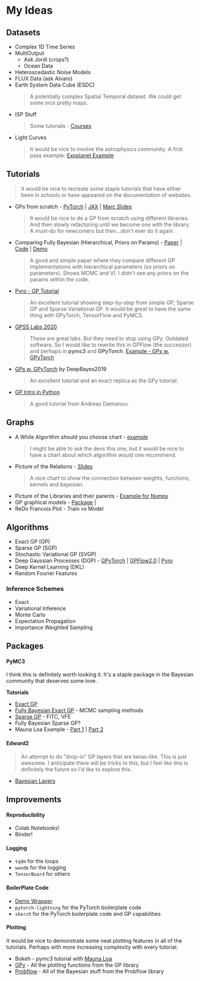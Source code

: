 # My Ideas


## Datasets

* Complex 1D Time Series
* MultiOutput
  * Ask Jordi (crops?)
  * Ocean Data
* Heteroscedastic Noise Models
* FLUX Data (ask Alvaro)
* Earth System Data Cube (ESDC) 
  > A potentially complex Spatial Temporal dataset. We could get some nice pretty maps.
* ISP Stuff
  > Some tutorials - [Courses](https://isp.uv.es/courses.html)
* Light Curves
  > It would be nice to involve the astrophysics community. A first pass example: [Exoplanet Example](https://docs.exoplanet.codes/en/stable/tutorials/gp/)

## Tutorials

> It would be nice to recreate some staple tutorials that have either been in schools or have appeared on the documentation of websites.

* GPs from scratch - [PyTorch](https://github.com/ebonilla/gaussianprocesses/blob/master/notebooks/gp-inference.ipynb) | [JAX](https://jejjohnson.github.io/research_journal/appendix/gps/1_introduction/) | [Marc Slides](https://deisenroth.cc/teaching/2019-20/linear-regression-aims/lecture_gaussian_processes.pdf)
  > It would be nice to do a GP from scratch using different libraries. And then slowly refactoring until we become one with the library. A must-do for newcomers but then...don't ever do it again.
* Comparing Fully Bayesian (Hierarchical, Priors on Params) - [Paper](http://proceedings.mlr.press/v118/lalchand20a/lalchand20a.pdf) | [Code](https://github.com/vr308/Bayesian-GPs) | [Demo](https://github.com/vr308/Bayesian-GPs/blob/master/sparse_gp_regression.py)
  > A good and simple paper where they compare different GP implementations with hierarchical parameters (so priors on parameters). Shows MCMC and VI. I didn't see any priors on the params within the code.
* [Pyro - GP Tutorial](http://pyro.ai/examples/gp.html)
  > An excellent tutorial showing step-by-step from simple GP, Sparse GP and Sparse Variational GP. It would be great to have the same thing with GPyTorch, TensorFlow and PyMC3.
* [GPSS Labs 2020](http://gpss.cc/gpss20/labs)
  > These are great labs. But they need to stop using GPy. Outdated software. So I would like to rewrite this in GPFlow (the successor) and perhaps in **pymc3** and **GPyTorch**. [Example - GPs w. GPyTorch](https://github.com/bayesgroup/deepbayes-2019/blob/master/seminars/day4/gp/GP/gp_solution.ipynb)
* [GPs w. GPyTorch](https://github.com/bayesgroup/deepbayes-2019/blob/master/seminars/day4/gp/GP/gp_solution.ipynb) by DeepBayes2019
  > An excellent tutorial and an exact replica as the GPy tutorial.
* [GP Intro in Python](https://adamian.github.io/talks/Damianou_GP_tutorial.html)
  > A good tutorial from Andreas Damianou.

## Graphs

* A While Algorithm should you choose chart - [example](https://github.com/siruil/GPyTorch-Wrapper/blob/master/flowchart.pdf)
  > I might be able to ask the devs this one, but it would be nice to have a chart about which algorithm would one recommend.
* Picture of the Relations - [Slides](https://www.semanticscholar.org/paper/A-Tutorial-on-Gaussian-Processes-%28or-why-I-don%27t-Ghahramani/e837f153e86d4c0a580a22df07a5140c4259530d?p2df)
  > A nice chart to show the connection between weights, functions, kernels and bayesian.
* Picture of the Libraries and their parents - [Example for Numpy](https://www.nature.com/articles/s41586-020-2649-2/figures/2)
* GP graphical models - [Package](https://docs.daft-pgm.org/en/latest/) | 
* ReDo Francois Plot - Train vs Model

## Algorithms

* Exact GP (GP)
* Sparse GP (SGP)
* Stochastic Variational GP (SVGP)
* Deep Gaussian Processes (DGP) - [GPyTorch](https://docs.gpytorch.ai/en/latest/examples/05_Deep_Gaussian_Processes/Deep_Gaussian_Processes.html) | [GPFlow2.0](https://github.com/FelixOpolka/Deep-Gaussian-Process) | [Pyro](https://fehiepsi.github.io/blog/deep-gaussian-process/)
* Deep Kernel Learning (DKL)
* Random Fourier Features

### Inference Schemes

* Exact
* Variational Inference
* Monte Carlo
* Expectation Propagation
* Importance Weighted Sampling

## Packages

#### PyMC3

I think this is definitely worth looking it. It's a staple package in the Bayesian community that deserves some love. 

**Tutorials**
* [Exact GP](https://docs.pymc.io/notebooks/GP-Marginal.html)
* [Fully Bayesian Exact GP](https://docs.pymc.io/notebooks/GP-Latent.html) - MCMC sampling methods
* [Sparse GP](https://docs.pymc.io/notebooks/GP-SparseApprox.html) - FITC, VFE
* Fully Bayesian Sparse GP?
* Mauna Loa Example - [Part 1](https://docs.pymc.io/notebooks/GP-MaunaLoa.html) | [Part 2](https://docs.pymc.io/notebooks/GP-MaunaLoa2.html)

#### Edward2

> An attempt to do "drop-in" GP layers that are keras-like. This is just awesome. I anticipate there will be tricks to this, but I feel like this is definitely the future so I'd like to explore this.


* [Bayesian Layers](https://github.com/google/edward2/tree/master/edward2/tensorflow/layers#bayesian-layers)


## Improvements

#### Reproducibility

* Colab Notebooks!
* Binder!

#### Logging

* `tqdm` for the loops
* `wandb` for the logging
* `TensorBoard` for others

#### BoilerPlate Code

* [Demo Wrapper](https://github.com/yucho147/GP)
* `pytorch-lightning` for the PyTorch boilerplate code
* `skorch` for the PyTorch boilerplate code and GP capabilities

#### Plotting

It would be nice to demonstrate some neat plotting features in all of the tutorials. Perhaps with more increasing complexity with every tutorial.

* Bokeh - pymc3 tutorial with [Mauna Loa](https://docs.pymc.io/notebooks/GP-MaunaLoa.html)
* [GPy](https://gpy.readthedocs.io/en/deploy/GPy.plotting.html) - All the plotting functions from the GP library
* [Probflow](https://github.com/brendanhasz/probflow) - All of the Bayesian stuff from the Probflow library
